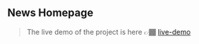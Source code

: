 ## News Homepage

> The live demo of the project is here 👉🏾 [live-demo](https://katongole-isaac.github.io/news-homepage/ "News-Homepage")
